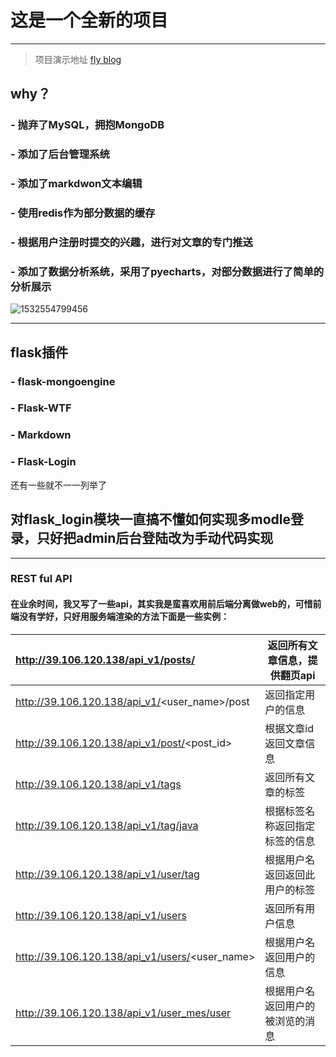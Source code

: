 # 这是一个全新的项目 #

----------

> 项目演示地址 [fly blog](http://39.106.120.138)

## why？ ##

### - 抛弃了MySQL，拥抱MongoDB ###
### - 添加了后台管理系统 ###
### - 添加了markdwon文本编辑 ###

### - 使用redis作为部分数据的缓存

### - 根据用户注册时提交的兴趣，进行对文章的专门推送

### - 添加了数据分析系统，采用了pyecharts，对部分数据进行了简单的分析展示

![1532554799456](C:\Users\16781\AppData\Local\Temp\1532554799456.png)

----------
## flask插件 ##

### - flask-mongoengine  ###
### - Flask-WTF ###
### - Markdown ###
### - Flask-Login ###


还有一些就不一一列举了
## 对flask_login模块一直搞不懂如何实现多modle登录，只好把admin后台登陆改为手动代码实现 ##

------

### REST ful API

#### 在业余时间，我又写了一些api，其实我是蛮喜欢用前后端分离做web的，可惜前端没有学好，只好用服务端渲染的方法下面是一些实例：

| http://39.106.120.138/api_v1/posts/            | 返回所有文章信息，提供翻页api    |
| :--------------------------------------------- | -------------------------------- |
| http://39.106.120.138/api_v1/<user_name>/post  | 返回指定用户的信息               |
| http://39.106.120.138/api_v1/post/<post_id>    | 根据文章id返回文章信息           |
| http://39.106.120.138/api_v1/tags              | 返回所有文章的标签               |
| http://39.106.120.138/api_v1/tag/java          | 根据标签名称返回指定标签的信息   |
| http://39.106.120.138/api_v1/user/tag          | 根据用户名返回返回此用户的标签   |
| http://39.106.120.138/api_v1/users             | 返回所有用户信息                 |
| http://39.106.120.138/api_v1/users/<user_name> | 根据用户名返回用户的信息         |
| http://39.106.120.138/api_v1/user_mes/user     | 根据用户名返回用户的被浏览的消息 |





